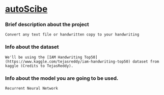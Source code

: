 # <ins>autoScibe</ins>
### Brief description about the project
```Convert any text file or handwritten copy to your handwriting```
### Info about the dataset 
```We'll be using the [IAM Handwriting Top50](https://www.kaggle.com/tejasreddy/iam-handwriting-top50) dataset from kaggle (Credits to TejasReddy).```
### Info about the model you are going to be used.
```Recurrent Neural Network```
